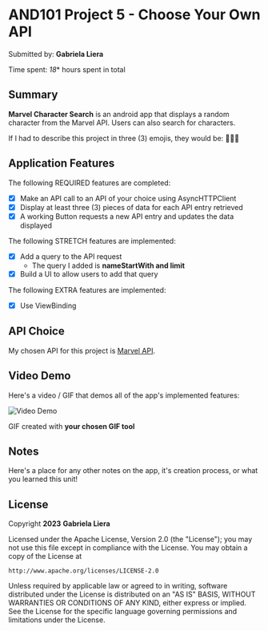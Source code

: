 # AND101 Project 5 - Choose Your Own API

Submitted by: **Gabriela Liera**

Time spent: *18** hours spent in total

## Summary

**Marvel Character Search** is an android app that displays a random character from the Marvel API. Users can also search for characters.

If I had to describe this project in three (3) emojis, they would be: **🤖🦸🧐**

## Application Features

The following REQUIRED features are completed:

- [X] Make an API call to an API of your choice using AsyncHTTPClient
- [X] Display at least three (3) pieces of data for each API entry retrieved
- [X] A working Button requests a new API entry and updates the data displayed

The following STRETCH features are implemented:

- [X] Add a query to the API request
  - The query I added is **nameStartWith and limit**
- [X] Build a UI to allow users to add that query

The following EXTRA features are implemented:

- [X] Use ViewBinding 

## API Choice

My chosen API for this project is <a href="https://developer.marvel.com/">Marvel API</a>.

## Video Demo

Here's a video / GIF that demos all of the app's implemented features:

<img src='http://i.imgur.com/link/to/your/gif/file.gif' title='Video Demo' width='' alt='Video Demo' />

GIF created with **your chosen GIF tool**

## Notes

Here's a place for any other notes on the app, it's creation process, or what you learned this unit!

## License

Copyright **2023** **Gabriela Liera**

Licensed under the Apache License, Version 2.0 (the "License");
you may not use this file except in compliance with the License.
You may obtain a copy of the License at

    http://www.apache.org/licenses/LICENSE-2.0

Unless required by applicable law or agreed to in writing, software
distributed under the License is distributed on an "AS IS" BASIS,
WITHOUT WARRANTIES OR CONDITIONS OF ANY KIND, either express or implied.
See the License for the specific language governing permissions and
limitations under the License.
